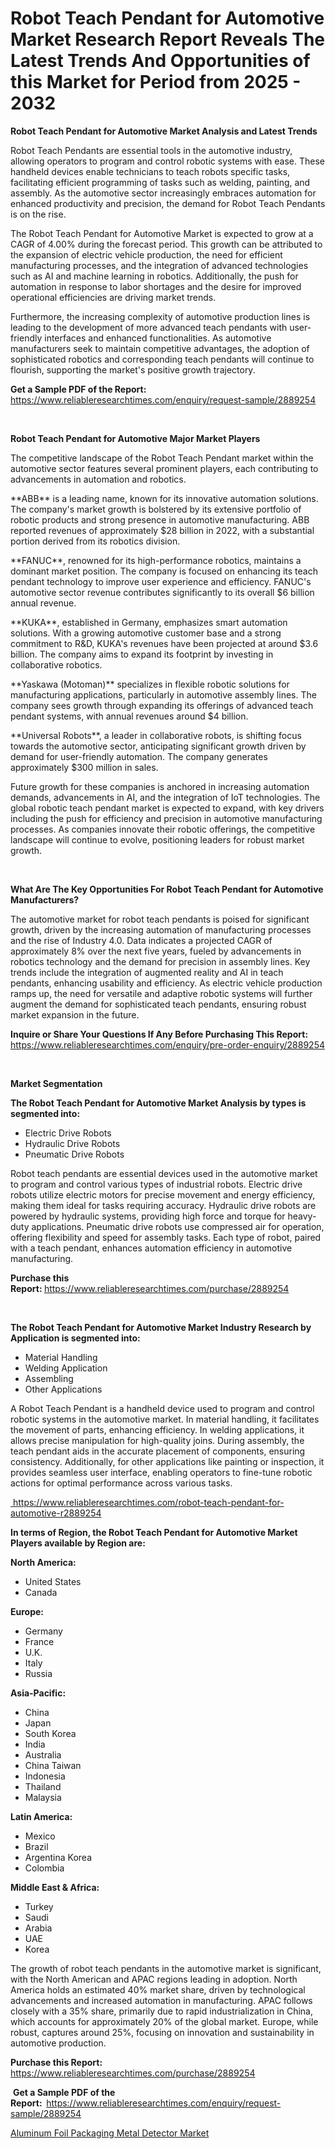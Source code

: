 <p><h1>Robot Teach Pendant for Automotive Market Research Report Reveals The Latest Trends And Opportunities of this Market for Period from 2025 - 2032</h1></p><p><strong>Robot Teach Pendant for Automotive Market Analysis and Latest Trends</strong></p>
<p><p>Robot Teach Pendants are essential tools in the automotive industry, allowing operators to program and control robotic systems with ease. These handheld devices enable technicians to teach robots specific tasks, facilitating efficient programming of tasks such as welding, painting, and assembly. As the automotive sector increasingly embraces automation for enhanced productivity and precision, the demand for Robot Teach Pendants is on the rise.</p><p>The Robot Teach Pendant for Automotive Market is expected to grow at a CAGR of 4.00% during the forecast period. This growth can be attributed to the expansion of electric vehicle production, the need for efficient manufacturing processes, and the integration of advanced technologies such as AI and machine learning in robotics. Additionally, the push for automation in response to labor shortages and the desire for improved operational efficiencies are driving market trends.</p><p>Furthermore, the increasing complexity of automotive production lines is leading to the development of more advanced teach pendants with user-friendly interfaces and enhanced functionalities. As automotive manufacturers seek to maintain competitive advantages, the adoption of sophisticated robotics and corresponding teach pendants will continue to flourish, supporting the market's positive growth trajectory.</p></p>
<p><strong>Get a Sample PDF of the Report:&nbsp;</strong> <a href="https://www.reliableresearchtimes.com/enquiry/request-sample/2889254?utm_campaign=2956&utm_medium=2&utm_source=Github&utm_content=ia&utm_term=14032025&utm_id=robot-teach-pendant-for-automotive">https://www.reliableresearchtimes.com/enquiry/request-sample/2889254</a></p>
<p>&nbsp;</p>
<p><strong>Robot Teach Pendant for Automotive Major Market Players</strong></p>
<p><p>The competitive landscape of the Robot Teach Pendant market within the automotive sector features several prominent players, each contributing to advancements in automation and robotics.</p><p>**ABB** is a leading name, known for its innovative automation solutions. The company's market growth is bolstered by its extensive portfolio of robotic products and strong presence in automotive manufacturing. ABB reported revenues of approximately $28 billion in 2022, with a substantial portion derived from its robotics division.</p><p>**FANUC**, renowned for its high-performance robotics, maintains a dominant market position. The company is focused on enhancing its teach pendant technology to improve user experience and efficiency. FANUC's automotive sector revenue contributes significantly to its overall $6 billion annual revenue.</p><p>**KUKA**, established in Germany, emphasizes smart automation solutions. With a growing automotive customer base and a strong commitment to R&D, KUKA's revenues have been projected at around $3.6 billion. The company aims to expand its footprint by investing in collaborative robotics.</p><p>**Yaskawa (Motoman)** specializes in flexible robotic solutions for manufacturing applications, particularly in automotive assembly lines. The company sees growth through expanding its offerings of advanced teach pendant systems, with annual revenues around $4 billion.</p><p>**Universal Robots**, a leader in collaborative robots, is shifting focus towards the automotive sector, anticipating significant growth driven by demand for user-friendly automation. The company generates approximately $300 million in sales.</p><p>Future growth for these companies is anchored in increasing automation demands, advancements in AI, and the integration of IoT technologies. The global robotic teach pendant market is expected to expand, with key drivers including the push for efficiency and precision in automotive manufacturing processes. As companies innovate their robotic offerings, the competitive landscape will continue to evolve, positioning leaders for robust market growth.</p></p>
<p>&nbsp;</p>
<p><strong>What Are The Key Opportunities For Robot Teach Pendant for Automotive Manufacturers?</strong></p>
<p><p>The automotive market for robot teach pendants is poised for significant growth, driven by the increasing automation of manufacturing processes and the rise of Industry 4.0. Data indicates a projected CAGR of approximately 8% over the next five years, fueled by advancements in robotics technology and the demand for precision in assembly lines. Key trends include the integration of augmented reality and AI in teach pendants, enhancing usability and efficiency. As electric vehicle production ramps up, the need for versatile and adaptive robotic systems will further augment the demand for sophisticated teach pendants, ensuring robust market expansion in the future.</p></p>
<p><strong>Inquire or Share Your Questions If Any Before Purchasing This Report:</strong> <a href="https://www.reliableresearchtimes.com/enquiry/pre-order-enquiry/2889254?utm_campaign=2956&utm_medium=2&utm_source=Github&utm_content=ia&utm_term=14032025&utm_id=robot-teach-pendant-for-automotive">https://www.reliableresearchtimes.com/enquiry/pre-order-enquiry/2889254</a></p>
<p>&nbsp;</p>
<p><strong>Market Segmentation</strong></p>
<p><strong>The Robot Teach Pendant for Automotive Market Analysis by types is segmented into:</strong></p>
<p><ul><li>Electric Drive Robots</li><li>Hydraulic Drive Robots</li><li>Pneumatic Drive Robots</li></ul></p>
<p><p>Robot teach pendants are essential devices used in the automotive market to program and control various types of industrial robots. Electric drive robots utilize electric motors for precise movement and energy efficiency, making them ideal for tasks requiring accuracy. Hydraulic drive robots are powered by hydraulic systems, providing high force and torque for heavy-duty applications. Pneumatic drive robots use compressed air for operation, offering flexibility and speed for assembly tasks. Each type of robot, paired with a teach pendant, enhances automation efficiency in automotive manufacturing.</p></p>
<p><strong>Purchase this Report:&nbsp;</strong><a href="https://www.reliableresearchtimes.com/purchase/2889254?utm_campaign=2956&utm_medium=2&utm_source=Github&utm_content=ia&utm_term=14032025&utm_id=robot-teach-pendant-for-automotive">https://www.reliableresearchtimes.com/purchase/2889254</a></p>
<p>&nbsp;</p>
<p><strong>The Robot Teach Pendant for Automotive Market Industry Research by Application is segmented into:</strong></p>
<p><ul><li>Material Handling</li><li>Welding Application</li><li>Assembling</li><li>Other Applications</li></ul></p>
<p><p>A Robot Teach Pendant is a handheld device used to program and control robotic systems in the automotive market. In material handling, it facilitates the movement of parts, enhancing efficiency. In welding applications, it allows precise manipulation for high-quality joins. During assembly, the teach pendant aids in the accurate placement of components, ensuring consistency. Additionally, for other applications like painting or inspection, it provides seamless user interface, enabling operators to fine-tune robotic actions for optimal performance across various tasks.</p></p>
<p><a href="https://www.reliableresearchtimes.com/robot-teach-pendant-for-automotive-r2889254?utm_campaign=2956&utm_medium=2&utm_source=Github&utm_content=ia&utm_term=14032025&utm_id=robot-teach-pendant-for-automotive">&nbsp;https://www.reliableresearchtimes.com/robot-teach-pendant-for-automotive-r2889254</a></p>
<p><strong>In terms of Region, the Robot Teach Pendant for Automotive Market Players available by Region are:</strong></p>
<p>
    <p> <strong> North America: </strong>
        <ul>
            <li>United States</li>
            <li>Canada</li>
        </ul>
        </p> 
    <p> <strong> Europe: </strong>
        <ul>
            <li>Germany</li>
            <li>France</li>
            <li>U.K.</li>
            <li>Italy</li>
            <li>Russia</li>
        </ul>
        </p> 
    <p> <strong> Asia-Pacific: </strong>
        <ul>
            <li>China</li>
            <li>Japan</li>
            <li>South Korea</li>
            <li>India</li>
            <li>Australia</li>
            <li>China Taiwan</li>
            <li>Indonesia</li>
            <li>Thailand</li>
            <li>Malaysia</li>
        </ul>
        </p> 
    <p> <strong> Latin America: </strong>
        <ul>
            <li>Mexico</li>
            <li>Brazil</li>
            <li>Argentina Korea</li>
            <li>Colombia</li>
        </ul>
        </p> 
    <p> <strong> Middle East & Africa: </strong>
        <ul>
            <li>Turkey</li>
            <li>Saudi</li>
            <li>Arabia</li>
            <li>UAE</li>
            <li>Korea</li>
        </ul>
    </p>
    </p>
<p><p>The growth of robot teach pendants in the automotive market is significant, with the North American and APAC regions leading in adoption. North America holds an estimated 40% market share, driven by technological advancements and increased automation in manufacturing. APAC follows closely with a 35% share, primarily due to rapid industrialization in China, which accounts for approximately 20% of the global market. Europe, while robust, captures around 25%, focusing on innovation and sustainability in automotive production.</p></p>
<p><strong>Purchase this Report: </strong><a href="https://www.reliableresearchtimes.com/purchase/2889254?utm_campaign=2956&utm_medium=2&utm_source=Github&utm_content=ia&utm_term=14032025&utm_id=robot-teach-pendant-for-automotive">https://www.reliableresearchtimes.com/purchase/2889254</a></p>
<p>&nbsp;<strong>Get a Sample PDF of the Report:&nbsp;&nbsp;</strong><a href="https://www.reliableresearchtimes.com/enquiry/request-sample/2889254?utm_campaign=2956&utm_medium=2&utm_source=Github&utm_content=ia&utm_term=14032025&utm_id=robot-teach-pendant-for-automotive">https://www.reliableresearchtimes.com/enquiry/request-sample/2889254</a></p>
<p><strong></strong></p>
<p><p><a href="https://github.com/carylgrinko/Market-Research-Report-List-1/blob/main/aluminum-foil-packaging-metal-detector-market.md?utm_campaign=2956&utm_medium=2&utm_source=Github&utm_content=ia&utm_term=14032025&utm_id=robot-teach-pendant-for-automotive">Aluminum Foil Packaging Metal Detector Market</a></p></p>